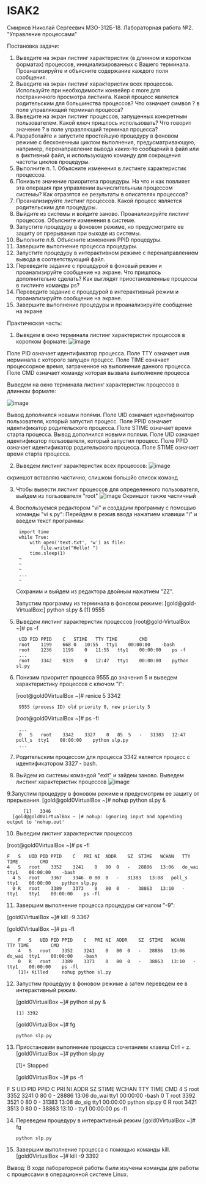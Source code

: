 # ISAK2
Смирнов Николай Сергеевич М3О-312Б-18. Лабораторная работа №2. 
"Управление процесcами"


Постановка задачи:
1. Выведите на экран листинг характеристик (в длинном и коротком форматах) процессов, инициализированных с Вашего терминала. Проанализируйте и объясните содержание каждого поля сообщения.
2. Выведите на экран листинг характеристик всех процессов. Используйте при необходимости конвейер с more для постраничного просмотра листинга. Какой процесс является родительским для большинства процессов? Что означает символ ? в поле управляющий терминал процесса?
3. Выведите на экран листинг процессов, запущенных конкретным пользователем. Какой ключ пришлось использовать? Что говорит значение ? в поле управляющий терминал процесса?
4. Разработайте и запустите простейшую процедуру в фоновом режиме с бесконечным циклом выполнения, предусматривающую, например, перенаправление вывода каких-то сообщений в файл или в фиктивный файл, и использующую команду 
для сокращения частоты циклов процедуры.
5. Выполните п. 1. Объясните изменения в листинге характеристик процессов.
6. Понизьте значение приоритета процедуры. На что и как повлияет эта операция при управлении вычислительным процессом системы? Как отразятся ее результаты в описателях процессов?
7. Проанализируйте листинг процессов. Какой процесс является родительским для процедуры.
8. Выйдите из системы и войдите заново. Проанализируйте листинг процессов. Объясните изменения в системе.
9. Запустите процедуру в фоновом режиме, но предусмотрите ее защиту от прерывания при выходе из системы.
10. Выполните п.6. Объясните изменения PPID процедуры.
11. Завершите выполнение процесса процедуры.
12. Запустите процедуру в интерактивном режиме с перенаправлением вывода в соответствующий файл.
13. Переведите задание с процедурой в фоновый режим и проанализируйте сообщение на экране. Что пришлось дополнительно сделать? Как выглядят приостановленные процессы в листинге команды ps?
14. Переведите задание с процедурой в интерактивный режим и проанализируйте сообщение на экране.
15. Завершите выполнение процедуры и проанализируйте сообщение на экране

Практическая часть:
1. Выведем в окно терминала листинг характеристик процессов в коротком формате:
![image](https://user-images.githubusercontent.com/57058926/118308953-4571b880-b4f5-11eb-8555-8c9805201f05.png)


Поле PID означает идентификатор процесса.
Поле TTY означает имя иерминала с которого запущен процесс.
Поле TIME означает процессорное время, затраченное на выполнение данного процесса.
Поле CMD означает команду которая вызвала выполнение процесса

Выведем на окно терминала листинг характеристик процессов в длинном формате:

![image](https://user-images.githubusercontent.com/57058926/118309269-ae593080-b4f5-11eb-80e2-a6963b34fc86.png)


Вывод дополнился новыми полями.
Поле UID означает идентификатор пользователя, который запустил процесс.
Поле PPID означает идентификатор родительского процесса.
Поле STIME означает время старта процесса.
Вывод дополнился новыми полями.
Поле UID означает идентификатор пользователя, который запустил процесс.
Поле PPID означает идентификатор родительского процесса.
Поле STIME означает время старта процесса.

2. Выведем листинг характеристик всех процессов:
![image](https://user-images.githubusercontent.com/57058926/118309302-c03ad380-b4f5-11eb-842e-2f227b52716d.png)

скриншот вставляю частично, слишком большйо список команд

3. Чтобы вывести листинг процессов для определенного пользователя, выйдем из пользователя "root"
![image](https://user-images.githubusercontent.com/57058926/118309495-03954200-b4f6-11eb-9dd8-63cd426adb27.png)
Скриншот также частичный

4. Воспользуемся редактором "vi" и создадим программу с помощью команды "vi s.py":
   Перейдем в режив ввода нажатием клавиши "i" и введем текст программы:
   
		import time
		while True:
			with open('text.txt', 'w') as file:
				file.write("Hello! ")
			time.sleep(1)
		~
		~
		~
		...
		~

    Сохраним и выйдем из редактора двойным нажатием "ZZ".


    Запустим программу из терминала в фоновом режиме:
	[gold@gold-VirtualBox:] python sl.py &
		[1] 9555
5. Выведем листинг характеристик процессов
	[root@gold-VirtualBox ~]# ps -f 
  
		UID	PID	PPID	C	STIME	TTY	TIME		CMD
		root	1199	668	0	10:55	tty1	00:00:00	-bash
		root	1236	1199	0	11:55	tty1	00:00:00	ps -f
		...
		root	3342	9339	0	12:47	tty1	00:00:00	python sl.py
6. Понизим приоритет процесса 9555 до значения 5 и выведем характеристику процессов с ключом "l":
        
	[root@gold0VirtualBox ~]# renice 5 3342
  
		9555 (process ID) old priority 0, new priority 5

	[root@gold0VirtualBox ~]# ps -fl
  
		...
		0	S	root	3342	3327	0	85	5	-	31383	12:47	poll_s	tty1	00:00:00	python slp.py
		...
7. Родительским процессом для процесса 3342 является процесс с идентификатором 3327 - bash.

8. Выйдем из системы командой "exit" и зайдем заново. Выведем листинг характеристик процессов
![image](https://user-images.githubusercontent.com/57058926/118311259-540d9f00-b4f8-11eb-8970-912776e9c746.png)

9.Запустим процедуру в фоновом режиме и предусмотрим ее защиту от прерывания.
	  [gold@gold0VirtualBox ~]# nohup python sl.py &
    
		  [1]	3346
	  [gold@gold0VirtualBox ~ ]# nohup: ignoring input and appending output to 'nohup.out'
 
 10. Выведим листинг характеристик процессов
 
   [root@gold0VirtualBox ~]# ps -fl
   
   
    F	S	UID	PID	PPID	C	PRI	NI	ADDR	SZ	STIME	WCHAN	TTY	TIME 		CMD
    4	S	root	3352	3241	0	80	0	-	28886	13:06	do_wai	tty1	00:00:00	-bash
	  4	S	root	3367	3346  0	80	0	-	31383	13:08	poll_s	tty1	00:00:00	python slp.py
	  0	R	root	3389	3373	0	80	0	-	38863	13:10	-	tty1	tty1	00:00:00	ps -fl
  
  11. Завершим выполнение процесса процедуры сигналом "-9":

[gold0VirtualBox ~]# kill -9 3367

[gold0VirtualBox  ~]# ps -fl

		F	S	UID	PID	PPID	C	PRI	NI	ADDR	SZ	STIME	WCHAN	TTY	TIME 		CMD
		4	S	root	3352	3241	0	80	0	-	28886	13:06	do_wai	tty1	00:00:00	-bash
		0	R	root	3389	3373	0	80	0	-	38863	13:10	-	tty1	00:00:00	ps -fl
		[1]+ Killed		nohup python sl.py
    
12. Запустим процедуру в фоновом режиме а затем переведем ее в интерактивный режим.

    [gold0VirtualBox  ~]# python sl.py &
    
		[1] 3392
    
	[gold0VirtualBox ~]#	fg
  
		python slp.py
13. Приостановим выполнение процесса сочетанием клавиш Ctrl + z.
	[gold0VirtualBox ~]# python slp.py
  
	[1]+ Stopped
  

	[gold0VirtualBox ~]# ps -fl
  
  F	S	UID	PID	PPID	C	PRI	NI	ADDR	SZ	STIME	WCHAN	TTY	TIME 		CMD 
  4	S	root	3352	3241	0	80	0	-	28886	13:06	do_wai	tty1	00:00:00	-bash
	0	T	root	3392	3521	0	80	0	-	31383	13:08	do_sig	tty1	00:00:00	python slp.py
	0	R	root	3421	3513	0	80	0	-	38863	13:10	-	tty1	00:00:00	ps -fl

14. Переведем процедуру в интерактивный режим
	[gold0VirtualBox ~]#	fg 
  
		python slp.py
    
15. Завершим выполнение процесса с помощью команды kill.
	[gold0VirtualBox ~]# kill -9 3392
  

Вывод:
В ходе лабораторной работы были изучены команды для работы с процессами в операционной системе Linux.
